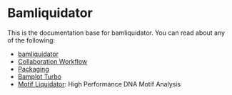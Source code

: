 # Bamliquidator

This is the documentation base for bamliquidator. You can read about any of the 
following:

* [bamliquidator](bamliquidator.md)
* [Collaboration Workflow](collaboration-workflow.md)
* [Packaging](bamliquidator-packaging.md)
* [Bamplot Turbo](bamplot-turbo.md)
* [Motif Liquidator](motif-liquidator.md): High Performance DNA Motif Analysis
